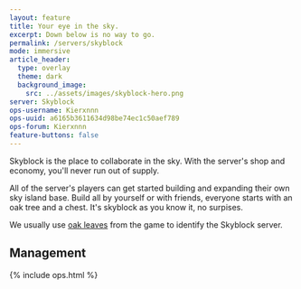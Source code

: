 ```yaml
---
layout: feature
title: Your eye in the sky.
excerpt: Down below is no way to go.
permalink: /servers/skyblock
mode: immersive
article_header:
  type: overlay
  theme: dark
  background_image:
    src: ../assets/images/skyblock-hero.png
server: Skyblock
ops-username: Kierxnnn
ops-uuid: a6165b3611634d98be74ec1c50aef789
ops-forum: Kierxnnn
feature-buttons: false
---
```


Skyblock is the place to collaborate in the sky. With the server's shop and economy, you'll never run out of supply. 

All of the server's players can get started building and expanding their own sky island base. Build all by yourself or with friends, everyone starts with an oak tree and a chest. It's skyblock as you know it, no surpises.

We usually use [oak leaves](https://minecraft.gamepedia.com/Leaves) from the game to identify the Skyblock server.

## Management
<div class="ops-section">
  {% include ops.html %}
</div>